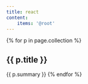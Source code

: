 ```yaml
---
title: react
content:
    items: '@root'
---
```


{% for p in page.collection %}
<h2>{{ p.title }}</h2>
{{ p.summary }}
{% endfor %}